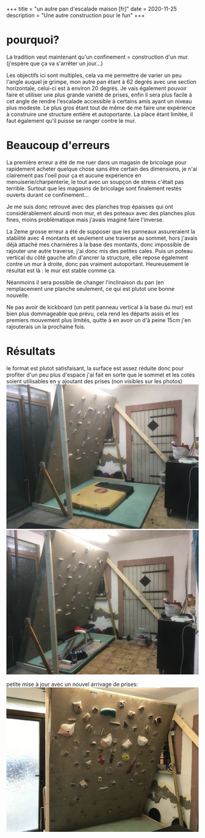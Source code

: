 +++
title = "un autre pan d'escalade maison [fr]"
date = 2020-11-25
description = "Une autre construction pour le fun"
+++


# pourquoi?
La tradition veut maintenant qu'un confinement = construction d'un mur. (j'espère que ça va s'arrêter un jour...)

Les objectifs ici sont multiples, cela va me permettre de varier un peu l'angle auquel je grimpe, mon autre pan étant à 62 degrés avec une section horizontale, celui-ci est à environ 20 degrés.
Je vais également pouvoir faire et utiliser une plus grande variété de prises, enfin il sera plus facile à cet angle de rendre l'escalade accessible à certains amis ayant un niveau plus modeste.
Le plus gros étant tout de même de me faire une expérience à construire une structure entière et autoportante.
La place étant limitée, il faut également qu'il puisse se ranger contre le mur.

# Beaucoup d'erreurs
La première erreur a été de me ruer dans un magasin de bricolage pour rapidement acheter quelque chose sans être certain des dimensions, je n'ai clairement pas l'oeil pour ça et aucune expérience en menuiserie/charpenterie, le tout avec un soupçon de stress c'était pas terrible. Surtout que les magasins de bricolage sont finalement restés ouverts durant ce confinement...

Je me suis donc retrouvé avec des planches trop épaisses qui ont considérablement alourdi mon mur, et des poteaux avec des planches plus fines, moins problématique mais j'avais imaginé faire l'inverse.

La 2eme grosse erreur a été de supposer que les panneaux assureraient la stabilité avec 4 montants et seulement une traverse au sommet, hors j'avais déjà attaché mes charnières à la base des montants, donc impossible de rajouter une autre traverse, j'ai donc mis des petites cales.
Puis un poteau vertical du côté gauche afin d'ancrer la structure, elle repose également contre un mur à droite, donc pas vraiment autoportant. Heureusement le résultat est là : le mur est stable comme ça.

Néanmoins il sera possible de changer l'inclinaison du pan (en remplacement une planche seulement, ce qui est plutot une bonne nouvelle.

Ne pas avoir de kickboard (un petit panneau vertical à la base du mur) est bien plus dommageable que prévu, cela rend les départs assis et les premiers mouvement plus limités, quitte à en avoir un d'à peine 15cm j'en rajouterais un la prochaine fois.

# Résultats
le format est plutot satisfaisant, la surface est assez réduite donc pour profiter d'un peu plus d'espace j'ai fait en sorte que le sommet et les cotés soient utilisables en y ajoutant des prises (non visibles sur les photos)
![wall2-final](/img/wall/wall2-final.jpg)
![wall2-range](/img/wall/wall2-range.jpg)

petite mise à jour avec un nouvel arrivage de prises: 
![wall2-newholds](/img/wall/wall2-newholds.jpg)
